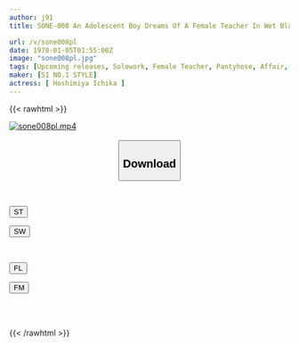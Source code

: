 ```yaml
---
author: j91
title: SONE-008 An Adolescent Boy Dreams Of A Female Teacher In Wet Black Pantyhose ~One Night With The Homeroom Teacher And Students Who Are Unable To Return Home Due To Sudden Heavy Rain~ Ichika Hoshimiya

url: /v/sone008pl
date: 1970-01-05T01:55:00Z
image: "sone008pl.jpg"
tags: [Upcoming releases, Solowork, Female Teacher, Pantyhose, Affair, Slender	]
maker: [S1 NO.1 STYLE]
actress: [ Hoshimiya Ichika ]
---
```



{{< rawhtml >}}

<div class="video" data-videoid="pending_link.html">
    <a href="javascript:;">
        <img src="/v/sone008pl/sone008pl.jpg" width="WIDTH" height="HEIGHT" alt="sone008pl.mp4" loading="lazy">
    </a>
</div>

<script type="text/javascript" src="https://j91.asia/asset/on-demand-pend.js"></script>

<br>
  <link rel="stylesheet" href="https://j91.asia/asset/bs5.css">
  
  <center>
  <button class="btn btn-primary" type="button" data-bs-toggle="collapse" data-bs-target=".multi-collapse" aria-expanded="false" aria-controls="multiCollapseExample1 multiCollapseExample2"><h2>Download</h2></button></center>
</p>
<div class="row">
  <div class="col">
    <div class="collapse multi-collapse" id="multiCollapseExample1">
      <div class="card card-body">
	      	      <br>
<div class="buttons">  
<p><a href="https://j91.asia/pending_link.html" target="_blank"><button class="btn-hover color-3"><i class="fa fa-download"></i> ST</button></a></p>
<p><a href="https://j91.asia/pending_link.html" target="_blank"><button class="btn-hover color-2"><i class="fa fa-download"></i> SW</button></a></p></div>
    </div>
  </div>
</div>
  <div class="col">
    <div class="collapse multi-collapse" id="multiCollapseExample2">
      <div class="card card-body">
	      <br>
<div class="buttons">
<p><a href="https://j91.asia/pending_link.html" target="_blank"><button class="btn-hover color-9"><i class="fa fa-download"></i> FL</button></a></p>
<p><a href="https://j91.asia/pending_link.html" target="_blank"><button class="btn-hover color-8"><i class="fa fa-download"></i> FM</button></a></p></div>
<br><br>
      </div>
    </div>
  </div>
</div>

{{< /rawhtml >}}